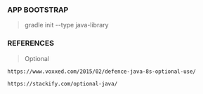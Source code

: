 ### APP BOOTSTRAP

> gradle init --type java-library


### REFERENCES

> Optional

    https://www.voxxed.com/2015/02/defence-java-8s-optional-use/

    https://stackify.com/optional-java/
